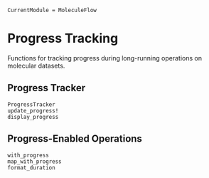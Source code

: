```@meta
CurrentModule = MoleculeFlow
```

# Progress Tracking

Functions for tracking progress during long-running operations on molecular datasets.

## Progress Tracker

```@docs
ProgressTracker
update_progress!
display_progress
```

## Progress-Enabled Operations

```@docs
with_progress
map_with_progress
format_duration
```